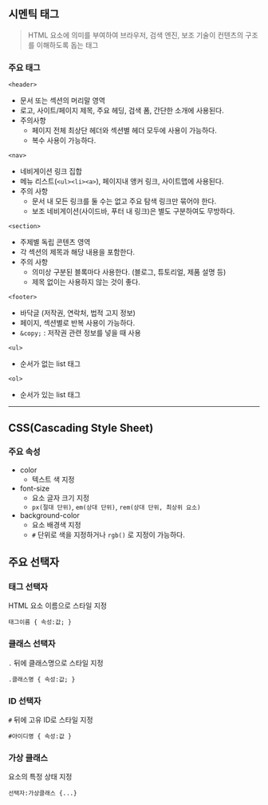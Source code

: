 ## 시멘틱 태그

> HTML 요소에 의미를 부여하여 브라우저, 검색 엔진, 보조 기술이 컨텐츠의 구조를 이해하도록 돕는 태그

### 주요 태그

`<header>`

- 문서 또는 섹션의 머리말 영역
- 로고, 사이트/페이지 제목, 주요 헤딩, 검색 폼, 간단한 소개에 사용된다.
- 주의사항
  - 페이지 전체 최상단 헤더와 섹션별 헤더 모두에 사용이 가능하다.
  - 복수 사용이 가능하다.

`<nav>`

- 네비게이션 링크 집합
- 메뉴 리스트(`<ul><li><a>`), 페이지내 앵커 링크, 사이트맵에 사용된다.
- 주의 사항
  - 문서 내 모든 링크를 둘 수는 없고 주요 탐색 링크만 묶어야 한다.
  - 보조 네비게이션(사이드바, 푸터 내 링크)은 별도 구분하여도 무방하다.

`<section>`

- 주제별 독립 콘텐츠 영역
- 각 섹션의 제목과 해당 내용을 포함한다.
- 주의 사항
  - 의미상 구분된 블록마다 사용한다. (블로그, 튜토리얼, 제품 설명 등)
  - 제목 없이는 사용하지 않는 것이 좋다.

`<footer>`

- 바닥글 (저작권, 연락처, 법적 고지 정보)
- 페이지, 섹션별로 반복 사용이 가능하다.
- `&copy;` : 저작권 관련 정보를 넣을 때 사용

`<ul>`

- 순서가 없는 list 태그

`<ol>`

- 순서가 있는 list 태그

---

## CSS(Cascading Style Sheet)

### 주요 속성

- color
  - 텍스트 색 지정
- font-size
  - 요소 글자 크기 지정
  - `px(절대 단위)`, `em(상대 단위)`, `rem(상대 단위, 최상위 요소)`
- background-color
  - 요소 배경색 지정
  - `#` 단위로 색을 지정하거나 `rgb()` 로 지정이 가능하다.

## 주요 선택자

### 태그 선택자

HTML 요소 이름으로 스타일 지정

`태그이름 { 속성:값; }`

### 클래스 선택자

`.` 뒤에 클래스명으로 스타일 지정

`.클래스명 { 속성:값; }`

### ID 선택자

`#` 뒤에 고유 ID로 스타일 지정

`#아이디명 { 속성:값 }`

### 가상 클래스

요소의 특정 상태 지정

`선택자:가상클래스 {...}`
